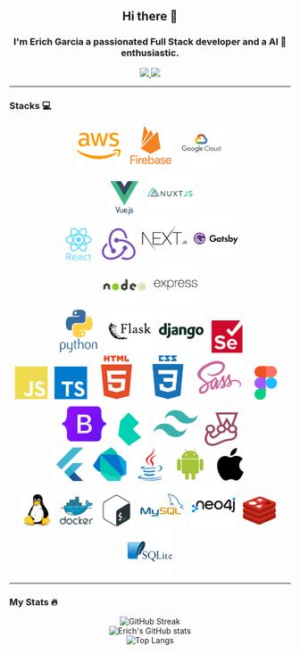 <h2 align="center"> Hi there 👋 </h2>
<h3 align="center"> I'm Erich Garcia a passionated Full Stack developer and a AI 🤖 enthusiastic. </h3>
<div align="center">
  <a href="https://www.linkedin.com/in/egpayares/">
    <img src="https://img.shields.io/badge/LinkedIn-0077B5?style=for-the-badge&logo=linkedin&logoColor=white"/>
  </a>
  <a href="https://www.upwork.com/freelancers/erichg">
    <img src="https://img.shields.io/badge/Upwork-14A800?style=for-the-badge&logo=upwork&logoColor=white"/>
  </a>
</div>

---
### Stacks 💻

<div align="center">
  <img src="https://raw.githubusercontent.com/devicons/devicon/master/icons/amazonwebservices/amazonwebservices-plain-wordmark.svg" width="80" alt="AWS">
  &nbsp;
  <img src="https://raw.githubusercontent.com/devicons/devicon/master/icons/firebase/firebase-plain-wordmark.svg" width="80" alt="Firebase">
  &nbsp;
  <img src="https://raw.githubusercontent.com/devicons/devicon/1119b9f84c0290e0f0b38982099a2bd027a48bf1/icons/googlecloud/googlecloud-original-wordmark.svg" width="80" alt="GCP">
</div>

<div align="center">
  <img src="https://raw.githubusercontent.com/devicons/devicon/master/icons/vuejs/vuejs-original-wordmark.svg" width="60" alt="VueJS">
  &nbsp;
  <img src="https://raw.githubusercontent.com/devicons/devicon/master/icons/nuxtjs/nuxtjs-original-wordmark.svg" width="80" alt="NuxtJS">
</div>

<div align="center">
  <img src="https://raw.githubusercontent.com/devicons/devicon/master/icons/react/react-original-wordmark.svg" width="60" alt="React">
  &nbsp;
  <img src="https://raw.githubusercontent.com/devicons/devicon/master/icons/redux/redux-original.svg" width="60" alt="Redux">
  &nbsp;
  <img src="https://raw.githubusercontent.com/devicons/devicon/master/icons/nextjs/nextjs-original-wordmark.svg" width="80" alt="NextJS">
  &nbsp;
  <img src="https://raw.githubusercontent.com/devicons/devicon/master/icons/gatsby/gatsby-original-wordmark.svg" width="80" alt="Gatsby">
</div>

<div align="center">
  <img src="https://raw.githubusercontent.com/devicons/devicon/master/icons/nodejs/nodejs-original-wordmark.svg" width="80" alt="NodeJS">
  &nbsp;
  <img src="https://raw.githubusercontent.com/devicons/devicon/master/icons/express/express-original-wordmark.svg" width="80" alt="Express">
</div>

<div align="center">
  <img src="https://raw.githubusercontent.com/devicons/devicon/master/icons/python/python-original-wordmark.svg" width="80" alt="Python">
  &nbsp;
  <img src="https://raw.githubusercontent.com/devicons/devicon/master/icons/flask/flask-original-wordmark.svg" width="80" alt="Flask">
  &nbsp;
  <img src="https://raw.githubusercontent.com/devicons/devicon/master/icons/django/django-plain-wordmark.svg" width="80" alt="Django">
  &nbsp;
  <img src="https://raw.githubusercontent.com/devicons/devicon/master/icons/selenium/selenium-original.svg" width="60" alt="Selenium">
</div>

<div align="center">
  <img src="https://raw.githubusercontent.com/devicons/devicon/master/icons/javascript/javascript-plain.svg" width="60" alt="JS">
  &nbsp;
  <img src="https://raw.githubusercontent.com/devicons/devicon/master/icons/typescript/typescript-original.svg" width="60" alt="TS">
  &nbsp;
  <img src="https://raw.githubusercontent.com/devicons/devicon/master/icons/html5/html5-plain-wordmark.svg" width="80" alt="HTML5">
  &nbsp;
  <img src="https://raw.githubusercontent.com/devicons/devicon/master/icons/css3/css3-plain-wordmark.svg" width="80" alt="CSS3">
  &nbsp;
  <img src="https://raw.githubusercontent.com/devicons/devicon/master/icons/sass/sass-original.svg" width="80" alt="SASS">
  &nbsp;
  <img src="https://raw.githubusercontent.com/devicons/devicon/master/icons/figma/figma-original.svg" width="60" alt="Figma">
  &nbsp;
  <img src="https://raw.githubusercontent.com/devicons/devicon/master/icons/bootstrap/bootstrap-original.svg" width="80" alt="Bootstrap">
  &nbsp;
  <img src="https://raw.githubusercontent.com/devicons/devicon/master/icons/bulma/bulma-plain.svg" width="60" alt="Bulma">
  &nbsp;
  <img src="https://raw.githubusercontent.com/devicons/devicon/master/icons/tailwindcss/tailwindcss-plain.svg" width="80" alt="Tailwindcss">
  &nbsp;
  <img src="https://raw.githubusercontent.com/devicons/devicon/master/icons/jest/jest-plain.svg" width="60" alt="Jest">
</div>

<div align="center">
  <img src="https://raw.githubusercontent.com/devicons/devicon/master/icons/flutter/flutter-original.svg" width="60" alt="Flutter">
  &nbsp;
  <img src="https://raw.githubusercontent.com/devicons/devicon/master/icons/dart/dart-original.svg" width="60" alt="Dart">
  &nbsp;
  <img src="https://raw.githubusercontent.com/devicons/devicon/master/icons/java/java-original.svg" width="60" alt="Java">
  &nbsp;
  <img src="https://raw.githubusercontent.com/devicons/devicon/master/icons/android/android-original.svg" width="60" alt="Android">
  &nbsp;
  <img src="https://raw.githubusercontent.com/devicons/devicon/master/icons/apple/apple-original.svg" width="60" alt="Apple">
</div>

<div align="center">
  <img src="https://raw.githubusercontent.com/devicons/devicon/master/icons/linux/linux-original.svg" width="60" alt="Linux">
  &nbsp;
  <img src="https://raw.githubusercontent.com/devicons/devicon/master/icons/docker/docker-original-wordmark.svg" width="60" alt="Docker">
  &nbsp;
  <img src="https://raw.githubusercontent.com/devicons/devicon/master/icons/bash/bash-original.svg" width="60" alt="Bash">
  &nbsp;
  <img src="https://raw.githubusercontent.com/devicons/devicon/master/icons/mysql/mysql-original-wordmark.svg" width="80" alt="Mysql">
  &nbsp;
  <img src="https://raw.githubusercontent.com/devicons/devicon/master/icons/neo4j/neo4j-original-wordmark.svg" width="80" alt="Neo4j">
  &nbsp;
  <img src="https://raw.githubusercontent.com/devicons/devicon/master/icons/redis/redis-original.svg" width="60" alt="Redis">
  &nbsp;
  <img src="https://raw.githubusercontent.com/devicons/devicon/master/icons/sqlite/sqlite-original-wordmark.svg" width="80" alt="Sqlite">
</div>


---
### My Stats 🔥
<div align="center">
  <img alt="GitHub Streak" src="http://github-readme-streak-stats.herokuapp.com?user=ehoraizon&theme=vue-dark&hide_border=true">
</div>
<div align="center">
  <img alt="Erich's GitHub stats" src="https://github-readme-stats.vercel.app/api?username=ehoraizon&show_icons=true&theme=radical&hide_border=true">
</div>
<div align="center">
  <img alt="Top Langs" src="https://github-readme-stats.vercel.app/api/top-langs/?username=ehoraizon&layout=compact&theme=radical&hide_border=true">
</div>
